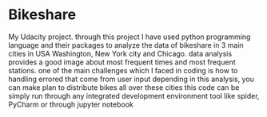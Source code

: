 # Bikeshare
My Udacity project. through this project I have used python programming language and their packages to analyze the data of bikeshare in 3 main cities in USA Washington, New York city and Chicago.
data analysis provides a good image about most frequent times and most frequent stations.
one of the main challenges which I faced in coding is how to handling errored that come from user input 
depending in this analysis, you can make plan to distribute bikes all over these cities 
this code can be simply run through any integrated development environment tool like spider, PyCharm or through jupyter notebook


